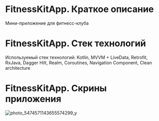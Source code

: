 # FitnessKitApp. Краткое описание
Мини-приложение для фитнесс-клуба
# FitnessKitApp. Стек технологий
Используемый стек технологий: Kotlin, MVVM + LiveData, Retrofit, RxJava, Dagger Hilt, Realm, Coroutines, Navigation Component, Clean architecture
# FitnessKitApp. Скрины приложения
![photo_5474571143655574299_y](https://github.com/dr4ma/FitnessKitApp/assets/94142972/41e60bd8-c9d2-4f77-a33d-2621ab8082e3)
